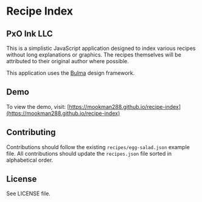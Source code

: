 # Recipe Index
## PxO Ink LLC

This is a simplistic JavaScript application designed to index various recipes without long explanations or graphics. The recipes themselves will be attributed to their original author where possible.

This application uses the [Bulma](https://bulma.io/) design framework.

## Demo

To view the demo, visit: [https://mookman288.github.io/recipe-index](https://mookman288.github.io/recipe-index)

## Contributing

Contributions should follow the existing `recipes/egg-salad.json` example file. All contributions should update the `recipes.json` file sorted in alphabetical order.

## License

See LICENSE file.